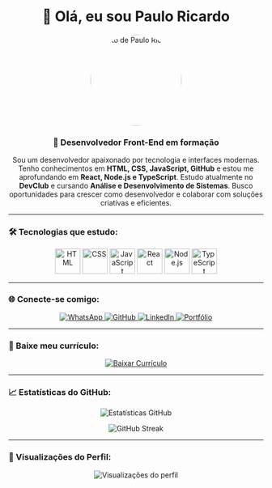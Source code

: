 <h1 align="center">👋 Olá, eu sou Paulo Ricardo</h1>

<p align="center">
  <img src="https://avatars.githubusercontent.com/u/211531476?v=4" alt="Foto de Paulo Ricardo" width="180" height="180" style="border-radius: 50%;" />
</p>

<h3 align="center">🚀 Desenvolvedor Front-End em formação</h3>

<p align="center">
  Sou um desenvolvedor apaixonado por tecnologia e interfaces modernas.  
  Tenho conhecimentos em <strong>HTML, CSS, JavaScript, GitHub</strong> e estou me aprofundando em <strong>React, Node.js e TypeScript</strong>.  
  Estudo atualmente no <strong>DevClub</strong> e cursando <strong>Análise e Desenvolvimento de Sistemas</strong>.  
  Busco oportunidades para crescer como desenvolvedor e colaborar com soluções criativas e eficientes.
</p>

---

### 🛠️ Tecnologias que estudo:

<p align="center">
  <img src="https://cdn.jsdelivr.net/gh/devicons/devicon/icons/html5/html5-original.svg" width="50" alt="HTML" />
  <img src="https://cdn.jsdelivr.net/gh/devicons/devicon/icons/css3/css3-original.svg" width="50" alt="CSS" />
  <img src="https://cdn.jsdelivr.net/gh/devicons/devicon/icons/javascript/javascript-original.svg" width="50" alt="JavaScript" />
  <img src="https://cdn.jsdelivr.net/gh/devicons/devicon/icons/react/react-original.svg" width="50" alt="React" />
  <img src="https://cdn.jsdelivr.net/gh/devicons/devicon/icons/nodejs/nodejs-original.svg" width="50" alt="Node.js" />
  <img src="https://cdn.jsdelivr.net/gh/devicons/devicon/icons/typescript/typescript-original.svg" width="50" alt="TypeScript" />
</p>

---

### 🌐 Conecte-se comigo:

<p align="center">

  <a href="https://wa.me/5585989792739" target="_blank">
    <img src="https://img.shields.io/badge/WhatsApp-25D366?style=for-the-badge&logo=whatsapp&logoColor=white" alt="WhatsApp"/>
  </a>

  <a href="https://github.com/paulopkj" target="_blank">
    <img src="https://img.shields.io/badge/GitHub-000?style=for-the-badge&logo=github&logoColor=white" alt="GitHub"/>
  </a>

  <a href="https://www.linkedin.com/in/paulo-ricardo-r00000000" target="_blank">
    <img src="https://img.shields.io/badge/LinkedIn-0077B5?style=for-the-badge&logo=linkedin&logoColor=white" alt="LinkedIn"/>
  </a>

  <a href="https://seu-link.vercel.app" target="_blank">
    <img src="https://img.shields.io/badge/Portfólio-00C897?style=for-the-badge&logo=vercel&logoColor=white" alt="Portfólio"/>
  </a>

</p>


---

### 📄 Baixe meu currículo:

<p align="center">
  <a href="file:///Users/pauloricardo/Downloads/Currículo%20-%20Paulo%20Ricardo.webarchive" download target="_blank">
    <img src="https://img.shields.io/badge/Baixar%20Currículo-00C897?style=for-the-badge&logo=adobeacrobatreader&logoColor=white" alt="Baixar Currículo">
  </a>
</p>

---

### 📈 Estatísticas do GitHub:

<p align="center">
  <img src="https://github-readme-stats.vercel.app/api?username=paulopkj&show_icons=true&theme=radical" alt="Estatísticas GitHub" />
</p>

<p align="center">
  <img src="https://github-readme-streak-stats.herokuapp.com/?user=paulopkj&theme=radical" alt="GitHub Streak" />
</p>

---

### 👀 Visualizações do Perfil:

<p align="center">
  <img src="https://komarev.com/ghpvc/?username=paulopkj&label=Visualizações&color=0e75b6&style=flat" alt="Visualizações do perfil" />
</p>


